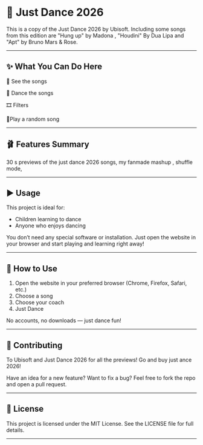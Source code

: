  # 🪭 Just Dance 2026

This is a copy of the Just Dance 2026 by Ubisoft. Including some songs from this edition are "Hung up" by Madona , "Houdini" By Dua Lipa and "Apt" by Bruno Mars & Rose.

---

## ✨ What You Can Do Here

💃 See the songs

🕺 Dance the songs

🎞️ Filters

🎲Play a random song

---

## 🩰 Features Summary

30 s previews of the just dance 2026 songs,
my fanmade mashup ,
shuffle mode,

---

## ▶️ Usage

This project is ideal for:

- Children learning to dance  
- Anyone who enjoys dancing 

You don’t need any special software or installation. Just open the website in your browser and start playing and learning right away!

---

## 📖 How to Use

1. Open the website in your preferred browser (Chrome, Firefox, Safari, etc.)
2. Choose a song
3. Choose your coach
4. Just Dance

No accounts, no downloads — just dance fun!

---

## 🤝 Contributing

To Ubisoft and Just Dance 2026 for all the previews! Go and buy just ance 2026!

Have an idea for a new feature? Want to fix a bug? Feel free to fork the repo and open a pull request.

---

## 📜 License

This project is licensed under the MIT License. See the LICENSE file for full details.

---
